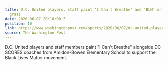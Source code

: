 ```yaml
---
title: D.C. United players, staff paint ‘I Can’t Breathe’ and ‘BLM’ on Audi Field
  grass
date: 2020-06-07 20:18:00 Z
position: 10
link: https://www.washingtonpost.com/sports/2020/06/07/dc-united-players-staff-paint-i-cant-breathe-blm-audi-field-grass/
source: The Washington Post
---
```


D.C. United players and staff members paint "I Can't Breathe" alongside DC SCORES coaches from Amidon-Bowen Elementary School to support the Black Lives Matter movement.
